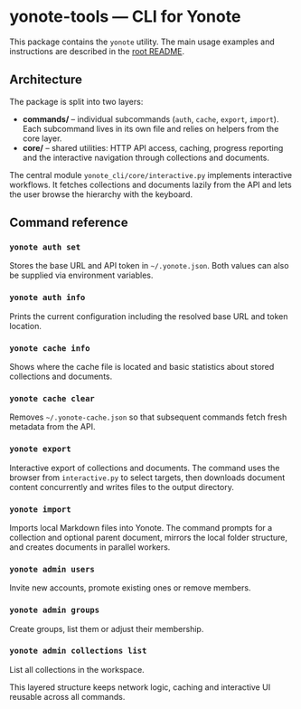 # yonote-tools — CLI for Yonote

This package contains the `yonote` utility. The main usage examples and instructions are described in the [root README](../README.md).

## Architecture

The package is split into two layers:

* **commands/** – individual subcommands (`auth`, `cache`, `export`, `import`). Each subcommand lives in its own file and relies on helpers from the core layer.
* **core/** – shared utilities: HTTP API access, caching, progress reporting and the interactive navigation through collections and documents.

The central module `yonote_cli/core/interactive.py` implements interactive workflows. It fetches collections and documents lazily from the API and lets the user browse the hierarchy with the keyboard.

## Command reference

### `yonote auth set`
Stores the base URL and API token in `~/.yonote.json`. Both values can also be supplied via environment variables.

### `yonote auth info`
Prints the current configuration including the resolved base URL and token location.

### `yonote cache info`
Shows where the cache file is located and basic statistics about stored collections and documents.

### `yonote cache clear`
Removes `~/.yonote-cache.json` so that subsequent commands fetch fresh metadata from the API.

### `yonote export`
Interactive export of collections and documents. The command uses the browser from `interactive.py` to select targets, then downloads document content concurrently and writes files to the output directory.

### `yonote import`
Imports local Markdown files into Yonote. The command prompts for a collection and optional parent document, mirrors the local folder structure, and creates documents in parallel workers.

### `yonote admin users`
Invite new accounts, promote existing ones or remove members.

### `yonote admin groups`
Create groups, list them or adjust their membership.

### `yonote admin collections list`
List all collections in the workspace.

This layered structure keeps network logic, caching and interactive UI reusable across all commands.

